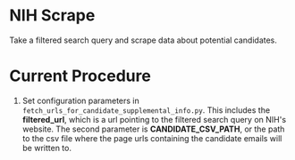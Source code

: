 # NIH Scrape
Take a filtered search query and scrape data about potential candidates.

# Current Procedure
1. Set configuration parameters in ```fetch_urls_for_candidate_supplemental_info.py```.  This includes the **filtered_url**, which
    is a url pointing to the filtered search query on NIH's website.  The second parameter is **CANDIDATE_CSV_PATH**, 
    or the path to the csv file where the page urls containing the candidate emails will be written to.
